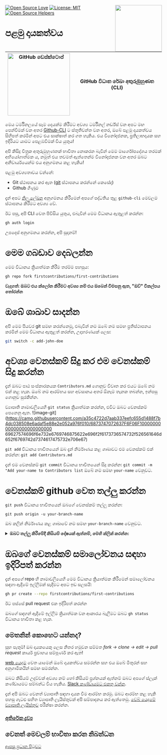 
<!-- This section includes badges related to open source, license, and community engagement. -->


[![Open Source Love](https://badges.frapsoft.com/os/v1/open-source.svg?v=103)](https://github.com/ellerbrock/open-source-badges/)
[<img align="right" width="150" src="https://firstcontributions.github.io/assets/gui-tool-tutorials/github-desktop-old-version-tutorial/join-slack-team.png">](https://join.slack.com/t/firstcontributors/shared_invite/zt-1hg51qkgm-Xc7HxhsiPYNN3ofX2_I8FA)
[![License: MIT](https://img.shields.io/badge/License-MIT-green.svg)](https://opensource.org/licenses/MIT)
[![Open Source Helpers](https://www.codetriage.com/roshanjossey/first-contributions/badges/users.svg)](https://www.codetriage.com/roshanjossey/first-contributions)


# පළමු දායකත්වය

| <img alt="GitHub ඩෙස්ක්ටොප්" src="https://cdn.icon-icons.com/icons2/2157/PNG/512/github_git_hub_logo_icon_132878.png" width="200"> | GitHub විධාන රේඛා අතුරුමුහුණත (CLI) |
|------------------------------------------------------------------------------------------------------------------------------------------------------------------------------------------------------------------------------------------------------------------------------------------------------|-------------------------------------|

මෙය ටර්මිනලයේ සෑම දෙයක්ම කිරීමට අවශ්‍ය ටර්මිනල් නර්ඩ්ස් වන අපට මඟ පෙන්වීමක් වන අතර [Github-CLI](https://cli.github.com/) ට ස්තූතිවන්ත වන අතර, ඔබේ පළමු දායකත්වය සිහිපත් කරමින් අපට එය සාක්ෂාත් කර ගත හැකිය. එය විනෝදජනක, ප්‍රතිලාභදායක සහ ඉදිරියට යාමට පෙළඹවීමක් විය යුතුය!

අපි කිසිදු චිත්‍රක අතුරුමුහුණතක් භාවිතා නොකරන බැවින් මෙම මාර්ගෝපදේශය තරමක් අභියෝගාත්මක ය, නමුත් එය තවමත් ඇත්තෙන්ම විනෝදජනක වන අතර ඔබට අනිවාර්යයෙන්ම එය අනුගමනය කළ හැකිය!

පළමු අවශ්‍යතාවය වන්නේ:
- Git ස්ථාපනය කර ඇත ([git](https://git-scm.com/downloads) ස්ථාපනය කරන්නේ කෙසේද)
- Github ගිණුම


දැන් අපට [නිල ලේඛන](https://github.com/cli/cli#installation) අනුගමනය කිරීමෙන් අපගේ පද්ධතිය තුළ `github-cli` මෙවලම ස්ථාපනය කිරීමට අවශ්‍ය වේ.

ඊට පසු, අපි CLI වෙත පිවිසිය යුතුය, එබැවින් මෙම විධානය ඇතුළත් කරන්න:
```bash 
gh auth login
```

උපදෙස් අනුගමනය කරන්න, අපි සූදානම්!

# මෙම ගබඩාව දෙබලන්න

මෙම විධානය ක්‍රියාත්මක කිරීම තරම්ම පහසුය:

```bash
gh repo fork firstcontributions/first-contributions
```

**වැදගත්: ඔබට එය ක්ලෝන කිරීමට අවශ්‍ය නම් එය ඔබෙන් විමසනු ඇත, "ඔව්" විකල්පය තෝරන්න**

# ඔබේ ශාඛාව සාදන්න

අපි මෙම පියවර git සමඟ කරන්නෙමු, එබැවින් නම ඔබේ නම සමඟ ප්‍රතිස්ථාපනය කරමින් මෙම විධානය ඇතුළත් කරන්න, උදාහරණයක් ලෙස:

```bash 
git switch -c add-john-doe
```
# අවශ්‍ය වෙනස්කම් සිදු කර එම වෙනස්කම් සිදු කරන්න
දැන් ඔබට පාඨ සංස්කාරකයක `Contributors.md` ගොනුව විවෘත කර එයට ඔබේ නම එක් කළ හැක. ඔබේ නම ආරම්භය සහ අවසානය අතර ඕනෑම තැනක තබන්න, ඉන්පසු ගොනුව සුරකින්න.

ව්‍යාපෘති නාමාවලියෙහි `git status` ක්‍රියාත්මක කරන්න, එවිට ඔබට වෙනස්කම් පෙනෙනු ඇත.
![image-git](https://camo.githubusercontent.com/a35c4722d7aab337eefc655d1488f7b4dc038508e6adaf5e88e2e052a976f010/6873747072637F6F06F1000000000000000000000000 69627574696f6e732e6769746875622e696f2f6173736574732f526561646d652f6769742d7374617475732e706e67)

`git add` විධානය භාවිතයෙන් ඔබ දැන් නිර්මාණය කළ ශාඛාවට එම වෙනස්කම් එක් කරන්න:
`git add Contributors.md`

දැන් එම වෙනස්කම් `git commit` විධානය භාවිතයෙන් සිදු කරන්න:
`git commit -m "Add your-name to Contributors list`
ඔබේ නම සමඟ `your-name` වෙනුවට.


# වෙනස්කම් github වෙත තල්ලු කරන්න
`git push` විධානය භාවිතයෙන් ඔබගේ වෙනස්කම් තල්ලු කරන්න:

```
git push origin -u your-branch-name
```
ඔබ කලින් නිර්මාණය කළ ශාඛාවේ නම සමඟ `your-branch-name` වෙනුවට.

<details><summary><strong>ඔබට තල්ලු කිරීමේදී කිසියම් දෝෂයක් ඇත්නම්, මෙහි ක්ලික් කරන්න:</strong></summary>

- ### Authentication Error
     <pre>දුරස්ථ: මුරපද සත්‍යාපනය සඳහා වන සහාය 2021 අගෝස්තු 13 දින ඉවත් කරන ලදී. කරුණාකර ඒ වෙනුවට පුද්ගලික ප්‍රවේශ ටෝකනයක් භාවිතා කරන්න.
  දුරස්ථ: කරුණාකර වැඩි විස්තර සඳහා https://github.blog/2020-12-15-token-authentication-requirements-for-git-operations/ බලන්න.
  මාරක: 'https://github.com/<your-username>/first-contributions.git/'</pre> සඳහා සත්‍යාපනය අසාර්ථක විය
  [GitHub හි නිබන්ධනය](https://docs.github.com/en/authentication/connecting-to-github-with-ssh/adding-a-new-ssh-key-to-your-github-account) වෙත යන්න ඔබගේ ගිණුමට SSH යතුරක් උත්පාදනය කිරීම සහ වින්‍යාස කිරීම.
  
</details>     


# ඔබගේ වෙනස්කම් සමාලෝචනය සඳහා ඉදිරිපත් කරන්න
දැන් අපගේ repo හි නාමාවලියෙහි මෙම විධානය ක්‍රියාත්මක කිරීමෙන් සමාලෝචනය සඳහා ඇදීමේ ඉල්ලීමක් සෑදීමට අපට ඉඩ සලසයි:

```bash 
gh pr create --repo firstcontributions/first-contributions
```

ඊට පස්සේ pull request එක ඉදිරිපත් කරන්න

ඔබගේ සඳහන් ඇදීමේ ඉල්ලීම ක්‍රියාත්මක වන ආකාරය බැලීමට ඔබට `gh status` විධානය භාවිතා කළ හැක.

## මෙතනින් කොහෙට යන්නද?

සුභ පැතුම්! ඔබ දායකයෙකු ලෙස නිතර හමුවන සම්මත _fork -> clone -> edit -> pull request_ කාර්ය ප්‍රවාහය සම්පූර්ණ කර ඇත!

[web යෙදුම](https://firstcontributions.github.io/#social-share) වෙත යාමෙන් ඔබේ දායකත්වය සමරන්න සහ එය ඔබේ මිතුරන් සහ අනුගාමිකයින් සමඟ සමරන්න.

ඔබට කිසියම් උදව්වක් අවශ්‍ය නම් හෝ කිසියම් ප්‍රශ්නයක් ඇත්නම් ඔබට අපගේ ස්ලැක් කණ්ඩායමට සම්බන්ධ විය හැකිය. [Slack කණ්ඩායමට එකතු වන්න](https://join.slack.com/t/firstcontributors/shared_invite/zt-vchl8cde-S0KstI_jyCcGEEj7rSTQiA).

දැන් අපි ඔබට වෙනත් ව්‍යාපෘති සඳහා දායක වීම ආරම්භ කරමු. ඔබට ආරම්භ කළ හැකි පහසු ගැටළු සහිත ව්‍යාපෘති ලැයිස්තුවක් අපි සම්පාදනය කර ඇත්තෙමු. [වෙබ් යෙදුමේ ව්‍යාපෘති ලැයිස්තුව](https://firstcontributions.github.io/#project-list) පරීක්ෂා කරන්න.

### [අතිරේක ද්‍රව්‍ය](අතිරේක-ද්‍රව්‍ය/git_workflow_scenarios/additional-material.md)

## වෙනත් මෙවලම් භාවිතා කරන නිබන්ධන

[ආපසු ප්‍රධාන පිටුවට](https://github.com/firstcontributions/first-contributions#tutorials-using-other-tools)